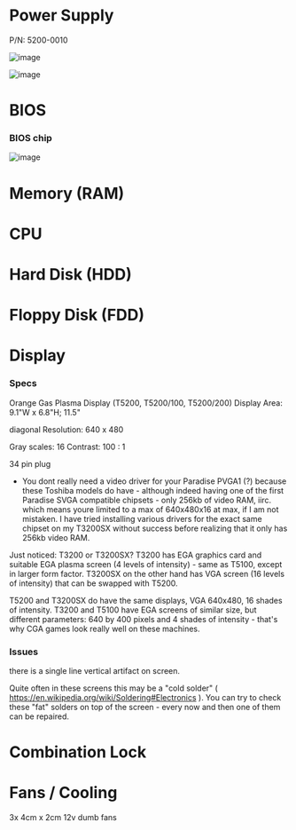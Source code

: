 

# Power Supply
P/N: 5200-0010 


![image](https://user-images.githubusercontent.com/38451588/129731104-cbda1bd7-740c-4aaa-bf04-e68c6f322636.png)

![image](https://user-images.githubusercontent.com/38451588/129731131-282254ee-aae3-4a3a-9ddc-ed9c00d45409.png)


# BIOS

### BIOS chip

![image](https://user-images.githubusercontent.com/38451588/129731323-b3285d0e-eee0-4757-96bb-07222fd3d0ee.png)


# Memory (RAM)

# CPU

# Hard Disk (HDD)

# Floppy Disk (FDD)

# Display

### Specs
Orange Gas Plasma Display (T5200, T5200/100, T5200/200) Display Area: 9.1"W x 6.8"H; 11.5"  

diagonal Resolution: 640 x 480 

Gray scales: 16 Contrast: 100 : 1 

34 pin plug 

- You dont really need a video driver for your Paradise PVGA1 (?) because these Toshiba models do have - although indeed having one of the first Paradise SVGA compatible chipsets - only 256kb of video RAM, iirc. which means youre limited to a max of 640x480x16 at max, if I am not mistaken. I have tried installing various drivers for the exact same chipset on my T3200SX without success before realizing that it only has 256kb video RAM. 

 
Just noticed: T3200 or T3200SX? T3200 has EGA graphics card and suitable EGA plasma screen (4 levels of intensity) - same as T5100, except in larger form factor. T3200SX on the other hand has VGA screen (16 levels of intensity) that can be swapped with T5200. 

T5200 and T3200SX do have the same displays, VGA 640x480, 16 shades of intensity. T3200 and T5100 have EGA screens of similar size, but different parameters: 640 by 400 pixels and 4 shades of intensity - that's why CGA games look really well on these machines. 

### Issues 
there is a single line vertical artifact on screen.  

Quite often in these screens this may be a "cold solder" ( https://en.wikipedia.org/wiki/Soldering#Electronics ). You can try to check these "fat" solders on top of the screen - every now and then one of them can be repaired. 
 

# Combination Lock

# Fans / Cooling

3x 4cm x 2cm 12v dumb fans 
